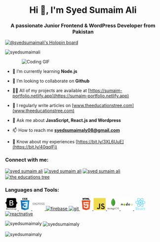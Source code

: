 <h1 align="center">Hi 👋, I'm Syed Sumaim Ali</h1>
<h3 align="center">A passionate Junior Frontend & WordPress Developer from Pakistan</h3>

[![@syedsumaimali's Holopin board](https://holopin.me/syedsumaimali)](https://holopin.io/@syedsumaimali)

<p align="left"> <img src="https://komarev.com/ghpvc/?username=syedsumaimali&label=Profile%20views&color=0e75b6&style=flat" alt="syedsumaimali" /> </p>

<img align="right" alt="Coding GIF" width="450" src="https://media.tenor.com/NOYF3f82b_gAAAAC/programmer.gif">

<p align="left"> <a href="https://twitter.com/" target="blank"><img src="https://img.shields.io/twitter/follow/?logo=twitter&style=for-the-badge" alt="" /></a> </p>

- 🌱 I’m currently learning **Node.js**

- 👯 I’m looking to collaborate on **Github**

- 👨‍💻 All of my projects are available at [https://sumaim-portfolio.netlify.app](https://sumaim-portfolio.netlify.app)

- 📝 I regularly write articles on [www.theeducationstree.com](www.theeducationstree.com)

- 💬 Ask me about **JavaScript, React.js and Wordpress**

- 📫 How to reach me **syedsumaimaly08@gmail.com**

- 📄 Know about my experiences [https://bit.ly/3XL6UuE](https://bit.ly/40qqIFi)

<h3 align="left">Connect with me:</h3>
<p align="left">
<a href="https://www.linkedin.com/in/syed-sumaim-ali" target="blank"><img align="center" src="https://raw.githubusercontent.com/rahuldkjain/github-profile-readme-generator/master/src/images/icons/Social/linked-in-alt.svg" alt="syed sumaim ali" height="30" width="40" /></a>
<a href="https://stackoverflow.com/users/19897157/syed-sumaim-ali" target="blank"><img align="center" src="https://raw.githubusercontent.com/rahuldkjain/github-profile-readme-generator/master/src/images/icons/Social/stack-overflow.svg" alt="syed sumaim ali" height="30" width="40" /></a>
<a href="https://www.facebook.com/profile.php?id=100077065929521" target="blank"><img align="center" src="https://raw.githubusercontent.com/rahuldkjain/github-profile-readme-generator/master/src/images/icons/Social/facebook.svg" alt="syed sumaim ali" height="30" width="40" /></a>
<a href="https://www.youtube.com/@theeducationstree2803" target="blank"><img align="center" src="https://raw.githubusercontent.com/rahuldkjain/github-profile-readme-generator/master/src/images/icons/Social/youtube.svg" alt="the educations tree" height="30" width="40" /></a>
</p>

<h3 align="left">Languages and Tools:</h3>
<p align="left"> <a href="https://getbootstrap.com" target="_blank" rel="noreferrer"> <img src="https://raw.githubusercontent.com/devicons/devicon/master/icons/bootstrap/bootstrap-plain-wordmark.svg" alt="bootstrap" width="40" height="40"/> </a> <a href="https://www.w3schools.com/css/" target="_blank" rel="noreferrer"> <img src="https://raw.githubusercontent.com/devicons/devicon/master/icons/css3/css3-original-wordmark.svg" alt="css3" width="40" height="40"/> </a> <a href="https://expressjs.com" target="_blank" rel="noreferrer"> <img src="https://raw.githubusercontent.com/devicons/devicon/master/icons/express/express-original-wordmark.svg" alt="express" width="40" height="40"/> </a> <a href="https://firebase.google.com/" target="_blank" rel="noreferrer"> <img src="https://www.vectorlogo.zone/logos/firebase/firebase-icon.svg" alt="firebase" width="40" height="40"/> </a> <a href="https://git-scm.com/" target="_blank" rel="noreferrer"> <img src="https://www.vectorlogo.zone/logos/git-scm/git-scm-icon.svg" alt="git" width="40" height="40"/> </a> <a href="https://www.w3.org/html/" target="_blank" rel="noreferrer"> <img src="https://raw.githubusercontent.com/devicons/devicon/master/icons/html5/html5-original-wordmark.svg" alt="html5" width="40" height="40"/> </a> <a href="https://developer.mozilla.org/en-US/docs/Web/JavaScript" target="_blank" rel="noreferrer"> <img src="https://raw.githubusercontent.com/devicons/devicon/master/icons/javascript/javascript-original.svg" alt="javascript" width="40" height="40"/> </a> <a href="https://www.mongodb.com/" target="_blank" rel="noreferrer"> <img src="https://raw.githubusercontent.com/devicons/devicon/master/icons/mongodb/mongodb-original-wordmark.svg" alt="mongodb" width="40" height="40"/> </a> <a href="https://nodejs.org" target="_blank" rel="noreferrer"> <img src="https://raw.githubusercontent.com/devicons/devicon/master/icons/nodejs/nodejs-original-wordmark.svg" alt="nodejs" width="40" height="40"/> </a> <a href="https://reactjs.org/" target="_blank" rel="noreferrer"> <img src="https://raw.githubusercontent.com/devicons/devicon/master/icons/react/react-original-wordmark.svg" alt="react" width="40" height="40"/> </a> <a href="https://reactnative.dev/" target="_blank" rel="noreferrer"> <img src="https://reactnative.dev/img/header_logo.svg" alt="reactnative" width="40" height="40"/> </a> </p>

<p><img align="left" src="https://github-readme-stats.vercel.app/api/top-langs?username=syedsumaimaly&show_icons=true&locale=en&layout=compact" alt="syedsumaimaly" /></p>

<p>&nbsp;<img align="center" src="https://github-readme-stats.vercel.app/api?username=syedsumaimaly&show_icons=true&locale=en" alt="syedsumaimaly" /></p>

<p><img align="center" src="https://github-readme-streak-stats.herokuapp.com/?user=syedsumaimaly&" alt="syedsumaimaly" /></p>
